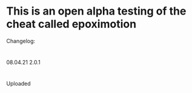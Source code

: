 # This is an open alpha testing of the cheat called epoximotion
Changelog:
#
08.04.21 2.0.1
#
Uploaded
